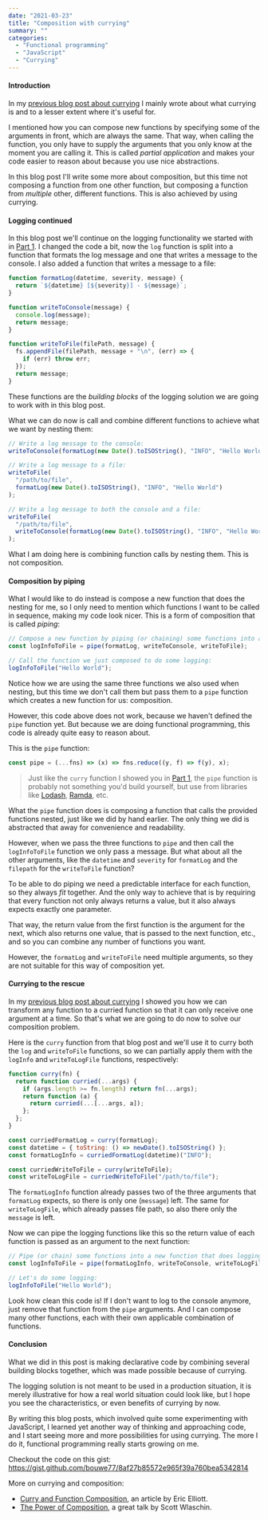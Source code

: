 ```yaml
---
date: "2021-03-23"
title: "Composition with currying"
summary: ""
categories:
  - "Functional programming"
  - "JavaScript"
  - "Currying"
---
```


#### Introduction

In my [previous blog post about currying] I mainly wrote about what currying is and to a lesser extent where it's useful for.

I mentioned how you can compose new functions by specifying some of the arguments in front, which are always the same. That way, when calling the function, you only have to supply the arguments that you only know at the moment you are calling it. This is called _partial application_ and makes your code easier to reason about because you use nice abstractions.

In this blog post I'll write some more about composition, but this time not composing a function from one other function, but composing a function from _multiple_ other, different functions. This is also achieved by using currying.

#### Logging continued

In this blog post we'll continue on the logging functionality we started with in [Part 1]. I changed the code a bit, now the `log` function is split into a function that formats the log message and one that writes a message to the console. I also added a function that writes a message to a file:

```js
function formatLog(datetime, severity, message) {
  return `${datetime} [${severity}] - ${message}`;
}

function writeToConsole(message) {
  console.log(message);
  return message;
}

function writeToFile(filePath, message) {
  fs.appendFile(filePath, message + "\n", (err) => {
    if (err) throw err;
  });
  return message;
}
```

These functions are the _building blocks_ of the logging solution we are going to work with in this blog post.

What we can do now is call and combine different functions to achieve what we want by nesting them:

```js
// Write a log message to the console:
writeToConsole(formatLog(new Date().toISOString(), "INFO", "Hello World"));

// Write a log message to a file:
writeToFile(
  "/path/to/file",
  formatLog(new Date().toISOString(), "INFO", "Hello World")
);

// Write a log message to both the console and a file:
writeToFile(
  "/path/to/file",
  writeToConsole(formatLog(new Date().toISOString(), "INFO", "Hello World"))
);
```

What I am doing here is combining function calls by nesting them. This is not composition.

#### Composition by piping

What I would like to do instead is compose a new function that does the nesting for me, so I only need to mention which functions I want to be called in sequence, making my code look nicer. This is a form of composition that is called _piping_:

```js
// Compose a new function by piping (or chaining) some functions into a new function that does logging for us:
const logInfoToFile = pipe(formatLog, writeToConsole, writeToFile);

// Call the function we just composed to do some logging:
logInfoToFile("Hello World");
```

Notice how we are using the same three functions we also used when nesting, but this time we don't call them but pass them to a `pipe` function which creates a new function for us: composition.

However, this code above does not work, because we haven't defined the `pipe` function yet. But because we are doing functional programming, this code is already quite easy to reason about.

This is the `pipe` function:

```js
const pipe = (...fns) => (x) => fns.reduce((y, f) => f(y), x);
```

> Just like the `curry` function I showed you in [Part 1], the `pipe` function is probably not something you'd build yourself, but use from libraries like [Lodash], [Ramda], etc.

What the `pipe` function does is composing a function that calls the provided functions nested, just like we did by hand earlier. The only thing we did is abstracted that away for convenience and readability.

However, when we pass the three functions to `pipe` and then call the `logInfoToFile` function we only pass a message. But what about all the other arguments, like the `datetime` and `severity` for `formatLog` and the `filepath` for the `writeToFile` function?

To be able to do piping we need a predictable interface for each function, so they always _fit_ together. And the only way to achieve that is by requiring that every function not only always returns a value, but it also always expects exactly one parameter.

That way, the return value from the first function is the argument for the next, which also returns one value, that is passed to the next function, etc., and so you can combine any number of functions you want.

However, the `formatLog` and `writeToFile` need multiple arguments, so they are not suitable for this way of composition yet.

#### Currying to the rescue

In my [previous blog post about currying] I showed you how we can transform any function to a curried function so that it can only receive one argument at a time. So that's what we are going to do now to solve our composition problem.

Here is the `curry` function from that blog post and we'll use it to curry both the `log` and `writeToFile` functions, so we can partially apply them with the `logInfo` and `writeToLogFile` functions, respectively:

```js
function curry(fn) {
  return function curried(...args) {
    if (args.length >= fn.length) return fn(...args);
    return function (a) {
      return curried(...[...args, a]);
    };
  };
}

const curriedFormatLog = curry(formatLog);
const datetime = { toString: () => newDate().toISOString() };
const formatLogInfo = curriedFormatLog(datetime)("INFO");

const curriedWriteToFile = curry(writeToFile);
const writeToLogFile = curriedWriteToFile("/path/to/file");
```

The `formatLogInfo` function already passes two of the three arguments that `formatLog` expects, so there is only one (`message`) left. The same for `writeToLogFile`, which already passes file path, so also there only the `message` is left.

Now we can pipe the logging functions like this so the return value of each function is passed as an argument to the next function:

```js
// Pipe (or chain) some functions into a new function that does logging for us:
const logInfoToFile = pipe(formatLogInfo, writeToConsole, writeToLogFile);

// Let's do some logging:
logInfoToFile("Hello World");
```

Look how clean this code is! If I don't want to log to the console anymore, just remove that function from the `pipe` arguments. And I can compose many other functions, each with their own applicable combination of functions.

#### Conclusion

What we did in this post is making declarative code by combining several building blocks together, which was made possible because of currying.

The logging solution is not meant to be used in a production situation, it is merely illustrative for how a real world situation could look like, but I hope you see the characteristics, or even benefits of currying by now.

By writing this blog posts, which involved quite some experimenting with JavaScript, I learned yet another way of thinking and approaching code, and I start seeing more and more possibilities for using currying. The more I do it, functional programming really starts growing on me.

Checkout the code on this gist: https://gist.github.com/bouwe77/8af27b85572e965f39a760bea5342814

More on currying and composition:

- [Curry and Function Composition], an article by Eric Elliott.
- [The Power of Composition], a great talk by Scott Wlaschin.

[part 1]: /currying-what-is-it
[previous blog post about currying]: /currying-what-is-it
[curry and function composition]: https://medium.com/javascript-scene/curry-and-function-composition-2c208d774983
[lodash]: https://lodash.com
[ramda]: https://ramdajs.com
[esnext proposal: the pipeline operator]: https://developer.mozilla.org/en-US/docs/Web/JavaScript/Reference/Operators/Pipeline_operator
[the power of composition]: https://youtu.be/rCKPgu4DvcE
